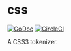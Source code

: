 css
===
[![GoDoc](https://godoc.org/github.com/gorilla/css?status.svg)](https://godoc.org/github.com/gorilla/css)
[![CircleCI](https://circleci.com/gh/gorilla/css.svg?style=svg)](https://circleci.com/gh/gorilla/css)

A CSS3 tokenizer.

